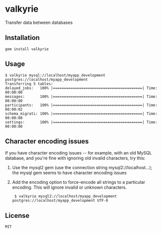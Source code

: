 # valkyrie

Transfer data between databases

## Installation

    gem install valkyrie

## Usage

    $ valkyrie mysql://localhost/myapp_development postgres://localhost/myapp_development
    Transferring 5 tables:
    delayed_jobs:   100% |=========================================| Time: 00:00:00
    messages:       100% |=========================================| Time: 00:00:00
    participants:   100% |=========================================| Time: 00:00:02
    schema_migrati: 100% |=========================================| Time: 00:00:00
    settings:       100% |=========================================| Time: 00:00:00

## Character encoding issues

If you have character encoding issues -- for example, with an old MySQL database, and you're fine with ignoring old invalid characters, try this:

1. Use the mysql2 gem (use the connection string mysql2://localhost...); the mysql gem seems to have character encoding issues
2. Add the encoding option to force-encode all strings to a particular encoding. This will ignore invalid or unknown characters.

        $ valkyrie mysql2://localhost/myapp_development postgres://localhost/myapp_development UTF-8


## License

    MIT

